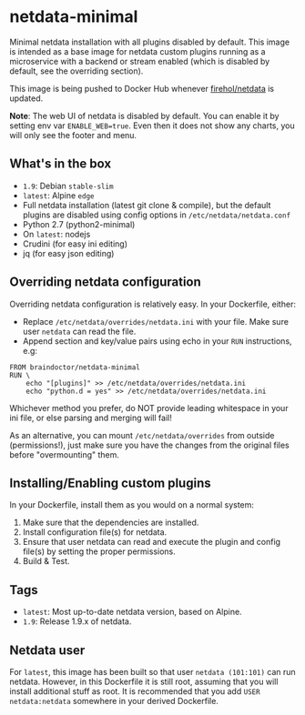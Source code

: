 # netdata-minimal
Minimal netdata installation with all plugins disabled by default. This
image is intended as a base image for netdata custom plugins running as
a microservice with a backend or stream enabled (which is disabled by default, see
the overriding section).

This image is being pushed to Docker Hub whenever
[firehol/netdata](https://hub.docker.com/r/firehol/netdata/) is updated.

**Note**: The web UI of netdata is disabled by default. You can enable it by
setting env var `ENABLE_WEB=true`. Even then it does not show any charts,
you will only see the footer and menu.

## What's in the box

* `1.9`: Debian `stable-slim`
* `latest`: Alpine `edge`
* Full netdata installation (latest git clone & compile), but the default
plugins are disabled using config options in `/etc/netdata/netdata.conf`
* Python 2.7 (python2-minimal)
* On `latest`: nodejs
* Crudini (for easy ini editing)
* jq (for easy json editing)

## Overriding netdata configuration

Overriding netdata configuration is relatively easy. In your Dockerfile,
either:
- Replace `/etc/netdata/overrides/netdata.ini` with your file. Make sure user
`netdata` can read the file.
- Append section and key/value pairs using echo in your `RUN`
instructions, e.g:
```
FROM braindoctor/netdata-minimal
RUN \
    echo "[plugins]" >> /etc/netdata/overrides/netdata.ini
    echo "python.d = yes" >> /etc/netdata/overrides/netdata.ini
```

Whichever method you prefer, do NOT provide leading whitespace in your
ini file, or else parsing and merging will fail!

As an alternative, you can mount `/etc/netdata/overrides` from
outside (permissions!), just make sure you have the changes from the
original files before "overmounting" them.

## Installing/Enabling custom plugins

In your Dockerfile, install them as you would on a normal system:
1. Make sure that the dependencies are installed.
2. Install configuration file(s) for netdata.
3. Ensure that user netdata can read and execute the plugin and config
file(s) by setting the proper permissions.
4. Build & Test.

## Tags

* `latest`: Most up-to-date netdata version, based on Alpine.
* `1.9`: Release 1.9.x of netdata.

## Netdata user

For `latest`, this image has been built so that user `netdata (101:101)`
can run netdata. However, in this Dockerfile it is still root, assuming
that you will install additional stuff as root. It is recommended that you
add `USER netdata:netdata` somewhere in your derived Dockerfile.

